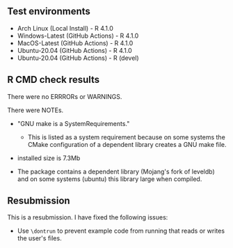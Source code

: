 ## Test environments
* Arch Linux (Local Install) - R 4.1.0
* Windows-Latest (GitHub Actions) - R 4.1.0
* MacOS-Latest (GitHub Actions) - R 4.1.0
* Ubuntu-20.04 (GitHub Actions) - R 4.1.0
* Ubuntu-20.04 (GitHub Actions) - R (devel)

## R CMD check results

There were no ERRRORs or WARNINGS.

There were NOTEs.

 - "GNU make is a SystemRequirements."
   * This is listed as a system requirement because on some systems the CMake configuration of a dependent library creates a GNU make file.

 - installed size is 7.3Mb
  * The package contains a dependent library (Mojang's fork of leveldb) and on some systems (ubuntu) this library large when compiled.

## Resubmission

This is a resubmission. I have fixed the following issues:

 * Use `\dontrun` to prevent example code from running that reads or writes the user's files.
